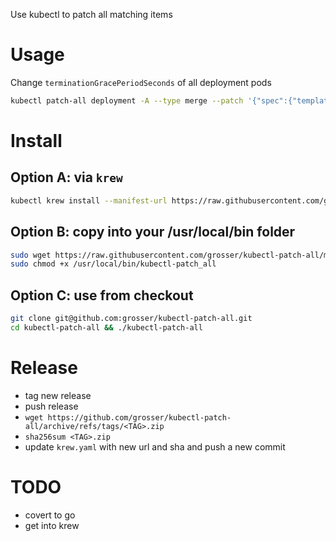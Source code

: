 Use kubectl to patch all matching items

# Usage

Change `terminationGracePeriodSeconds` of all deployment pods

```bash
kubectl patch-all deployment -A --type merge --patch '{"spec":{"template":{"spec":{"terminationGracePeriodSeconds":0}}}}'
```

# Install

## Option A: via `krew`

```bash
kubectl krew install --manifest-url https://raw.githubusercontent.com/grosser/kubectl-patch-all/main/krew.yaml
```

## Option B: copy into your /usr/local/bin folder

```bash
sudo wget https://raw.githubusercontent.com/grosser/kubectl-patch-all/main/kubectl-patch-all -O /usr/local/bin/kubectl-patch_all
sudo chmod +x /usr/local/bin/kubectl-patch_all
```

## Option C: use from checkout

```bash
git clone git@github.com:grosser/kubectl-patch-all.git
cd kubectl-patch-all && ./kubectl-patch-all
```

# Release

- tag new release
- push release
- `wget https://github.com/grosser/kubectl-patch-all/archive/refs/tags/<TAG>.zip`
- `sha256sum <TAG>.zip`
- update `krew.yaml` with new url and sha and push a new commit

# TODO

- covert to go
- get into krew
